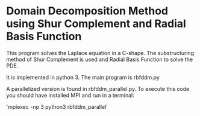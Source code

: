 # Domain Decomposition Method using Shur Complement and Radial Basis Function

This program solves the Laplace equation in a C-shape. The substructuring method of Shur Complement is used and Radial Basis Function to solve the PDE.

It is implemented in python 3. The main program is rbfddm.py

A parallelized version is found in rbfddm_parallel.py. To execute this code you should have installed MPI and run in a terminal:

'mpiexec -np 3 python3 rbfddm_parallel'
